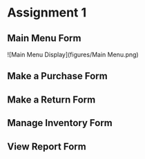 # Assignment 1

## Main Menu Form 
![Main Menu Display](figures/Main Menu.png)

## Make a Purchase Form

## Make a Return Form

## Manage Inventory Form

## View Report Form


